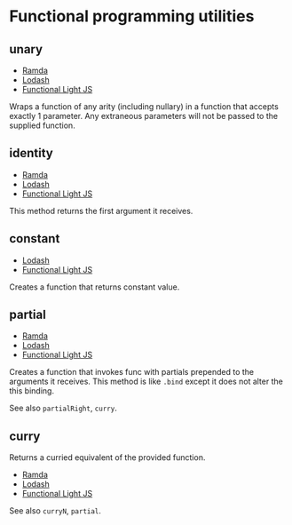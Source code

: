 # Functional programming utilities

## unary

* [Ramda](https://ramdajs.com/docs/#unary)
* [Lodash](https://lodash.com/docs/#unary)
* [Functional Light JS](https://github.com/getify/Functional-Light-JS/blob/master/manuscript/ch3.md#all-for-one)

Wraps a function of any arity (including nullary) in a function that accepts exactly 1 parameter. Any extraneous
parameters will not be passed to the supplied function.

## identity

* [Ramda](https://ramdajs.com/docs/#identity)
* [Lodash](https://lodash.com/docs/#identity)
* [Functional Light JS](https://github.com/getify/Functional-Light-JS/blob/master/manuscript/ch3.md#one-on-one)

This method returns the first argument it receives.

## constant

* [Lodash](https://lodash.com/docs/#constant)
* [Functional Light JS](https://github.com/getify/Functional-Light-JS/blob/master/manuscript/ch3.md#unchanging-one)

Creates a function that returns constant value.

## partial

* [Ramda](https://ramdajs.com/docs/#partial)
* [Lodash](https://lodash.com/docs/#partial)
* [Functional Light JS](https://github.com/getify/Functional-Light-JS/blob/master/manuscript/ch3.md#some-now-some-later)

Creates a function that invokes func with partials prepended to the arguments it receives. This method is like `.bind`
except it does not alter the this binding.

See also `partialRight`, `curry`.

## curry

Returns a curried equivalent of the provided function.

* [Ramda](https://ramdajs.com/docs/#curry)
* [Lodash](https://lodash.com/docs/#curry)
* [Functional Light JS](https://github.com/getify/Functional-Light-JS/blob/master/manuscript/ch3.md#one-at-a-time)

See also `curryN`, `partial`.
